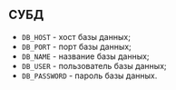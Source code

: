 ## СУБД
* `DB_HOST` - хост базы данных;
* `DB_PORT` - порт базы данных;
* `DB_NAME` - название базы данных;
* `DB_USER` - пользователь базы данных;
* `DB_PASSWORD` - пароль базы данных.
